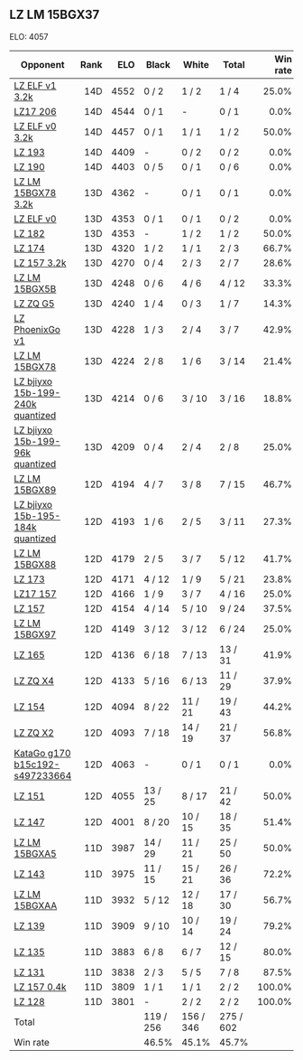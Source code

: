 ## LZ LM 15BGX37 ##

ELO: 4057

Opponent | Rank | ELO | Black | White | Total | Win rate
---------|-----:|----:|-------|-------|-------|-------:
[LZ ELF v1 3.2k](LZ%20ELF%20v1%203.2k.md) | 14D | 4552 | 0 / 2 | 1 / 2 | 1 / 4 | 25.0%
[LZ17 206](LZ17%20206.md) | 14D | 4544 | 0 / 1 | - | 0 / 1 | 0.0%
[LZ ELF v0 3.2k](LZ%20ELF%20v0%203.2k.md) | 14D | 4457 | 0 / 1 | 1 / 1 | 1 / 2 | 50.0%
[LZ 193](LZ%20193.md) | 14D | 4409 | - | 0 / 2 | 0 / 2 | 0.0%
[LZ 190](LZ%20190.md) | 14D | 4403 | 0 / 5 | 0 / 1 | 0 / 6 | 0.0%
[LZ LM 15BGX78 3.2k](LZ%20LM%2015BGX78%203.2k.md) | 13D | 4362 | - | 0 / 1 | 0 / 1 | 0.0%
[LZ ELF v0](LZ%20ELF%20v0.md) | 13D | 4353 | 0 / 1 | 0 / 1 | 0 / 2 | 0.0%
[LZ 182](LZ%20182.md) | 13D | 4353 | - | 1 / 2 | 1 / 2 | 50.0%
[LZ 174](LZ%20174.md) | 13D | 4320 | 1 / 2 | 1 / 1 | 2 / 3 | 66.7%
[LZ 157 3.2k](LZ%20157%203.2k.md) | 13D | 4270 | 0 / 4 | 2 / 3 | 2 / 7 | 28.6%
[LZ LM 15BGX5B](LZ%20LM%2015BGX5B.md) | 13D | 4248 | 0 / 6 | 4 / 6 | 4 / 12 | 33.3%
[LZ ZQ G5](LZ%20ZQ%20G5.md) | 13D | 4240 | 1 / 4 | 0 / 3 | 1 / 7 | 14.3%
[LZ PhoenixGo v1](LZ%20PhoenixGo%20v1.md) | 13D | 4228 | 1 / 3 | 2 / 4 | 3 / 7 | 42.9%
[LZ LM 15BGX78](LZ%20LM%2015BGX78.md) | 13D | 4224 | 2 / 8 | 1 / 6 | 3 / 14 | 21.4%
[LZ bjiyxo 15b-199-240k quantized](LZ%20bjiyxo%2015b-199-240k%20quantized.md) | 13D | 4214 | 0 / 6 | 3 / 10 | 3 / 16 | 18.8%
[LZ bjiyxo 15b-199-96k quantized](LZ%20bjiyxo%2015b-199-96k%20quantized.md) | 13D | 4209 | 0 / 4 | 2 / 4 | 2 / 8 | 25.0%
[LZ LM 15BGX89](LZ%20LM%2015BGX89.md) | 12D | 4194 | 4 / 7 | 3 / 8 | 7 / 15 | 46.7%
[LZ bjiyxo 15b-195-184k quantized](LZ%20bjiyxo%2015b-195-184k%20quantized.md) | 12D | 4193 | 1 / 6 | 2 / 5 | 3 / 11 | 27.3%
[LZ LM 15BGX88](LZ%20LM%2015BGX88.md) | 12D | 4179 | 2 / 5 | 3 / 7 | 5 / 12 | 41.7%
[LZ 173](LZ%20173.md) | 12D | 4171 | 4 / 12 | 1 / 9 | 5 / 21 | 23.8%
[LZ17 157](LZ17%20157.md) | 12D | 4166 | 1 / 9 | 3 / 7 | 4 / 16 | 25.0%
[LZ 157](LZ%20157.md) | 12D | 4154 | 4 / 14 | 5 / 10 | 9 / 24 | 37.5%
[LZ LM 15BGX97](LZ%20LM%2015BGX97.md) | 12D | 4149 | 3 / 12 | 3 / 12 | 6 / 24 | 25.0%
[LZ 165](LZ%20165.md) | 12D | 4136 | 6 / 18 | 7 / 13 | 13 / 31 | 41.9%
[LZ ZQ X4](LZ%20ZQ%20X4.md) | 12D | 4133 | 5 / 16 | 6 / 13 | 11 / 29 | 37.9%
[LZ 154](LZ%20154.md) | 12D | 4094 | 8 / 22 | 11 / 21 | 19 / 43 | 44.2%
[LZ ZQ X2](LZ%20ZQ%20X2.md) | 12D | 4093 | 7 / 18 | 14 / 19 | 21 / 37 | 56.8%
[KataGo g170 b15c192-s497233664](KataGo%20g170%20b15c192-s497233664.md) | 12D | 4063 | - | 0 / 1 | 0 / 1 | 0.0%
[LZ 151](LZ%20151.md) | 12D | 4055 | 13 / 25 | 8 / 17 | 21 / 42 | 50.0%
[LZ 147](LZ%20147.md) | 12D | 4001 | 8 / 20 | 10 / 15 | 18 / 35 | 51.4%
[LZ LM 15BGXA5](LZ%20LM%2015BGXA5.md) | 11D | 3987 | 14 / 29 | 11 / 21 | 25 / 50 | 50.0%
[LZ 143](LZ%20143.md) | 11D | 3975 | 11 / 15 | 15 / 21 | 26 / 36 | 72.2%
[LZ LM 15BGXAA](LZ%20LM%2015BGXAA.md) | 11D | 3932 | 5 / 12 | 12 / 18 | 17 / 30 | 56.7%
[LZ 139](LZ%20139.md) | 11D | 3909 | 9 / 10 | 10 / 14 | 19 / 24 | 79.2%
[LZ 135](LZ%20135.md) | 11D | 3883 | 6 / 8 | 6 / 7 | 12 / 15 | 80.0%
[LZ 131](LZ%20131.md) | 11D | 3838 | 2 / 3 | 5 / 5 | 7 / 8 | 87.5%
[LZ 157 0.4k](LZ%20157%200.4k.md) | 11D | 3809 | 1 / 1 | 1 / 1 | 2 / 2 | 100.0%
[LZ 128](LZ%20128.md) | 11D | 3801 | - | 2 / 2 | 2 / 2 | 100.0%
Total | | | 119 / 256 | 156 / 346 | 275 / 602 | 
Win rate| | | 46.5% | 45.1% | 45.7% | 
